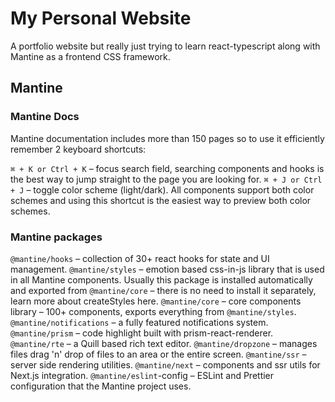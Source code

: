 # My Personal Website

A portfolio website but really just trying to learn react-typescript along with Mantine as a frontend CSS framework.

## Mantine

### Mantine Docs

Mantine documentation includes more than 150 pages so to use it efficiently remember 2 keyboard shortcuts:

`⌘ + K or Ctrl + K` – focus search field, searching components and hooks is the best way to jump straight to the page you are looking for.
`⌘ + J or Ctrl + J` – toggle color scheme (light/dark). All components support both color schemes and using this shortcut is the easiest way to preview both color schemes.

### Mantine packages

`@mantine/hooks` – collection of 30+ react hooks for state and UI management.
`@mantine/styles` – emotion based css-in-js library that is used in all Mantine components. Usually this package is installed automatically and exported from `@mantine/core` – there is no need to install it separately, learn more about createStyles here.
`@mantine/core` – core components library – 100+ components, exports everything from `@mantine/styles`.
`@mantine/notifications` – a fully featured notifications system.
`@mantine/prism` – code highlight built with prism-react-renderer.
`@mantine/rte` – a Quill based rich text editor.
`@mantine/dropzone` – manages files drag 'n' drop of files to an area or the entire screen.
`@mantine/ssr` – server side rendering utilities.
`@mantine/next` – components and ssr utils for Next.js integration.
`@mantine/eslint`-config – ESLint and Prettier configuration that the Mantine project uses.

